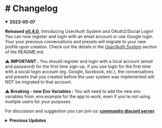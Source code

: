﻿# # Changelog
<details open>
<summary><strong>2023-05-07</strong></summary>

**Released [v0.4.0](https://github.com/danny-avila/chatgpt-clone/releases/tag/v0.4.0)**, Introducing User/Auth System and OAuth2/Social Login! You can now register and login with an email account or use Google login. Your your previous conversations and presets will migrate to your new profile upon creation. Check out the details in the [User/Auth System](#userauth-system) section of the README.md.
 
⚠️ **IMPORTANT :** You should register and login with a local account (email and password) for the first time sign-up. if you use login for the first time with a social login account (eg. Google, facebook, etc.), the conversations and presets that you created before the user system was implemented will NOT be migrated to that account.

⚠️ **Breaking - new Env Variables :** You will need to add the new env variables from .env.example for the app to work, even if you're not using multiple users for your purposes.

For discussion and suggestion you can join us: **[community discord server](https://discord.gg/NGaa9RPCft)**
</details>


<details>
<summary><strong>Previous Updates</strong></summary>


<details>
<summary><strong>2023-04-05</strong></summary>

**Released [v0.3.0](https://github.com/danny-avila/chatgpt-clone/releases/tag/v0.3.0)**, Introducing more customization for both OpenAI & BingAI conversations! This is one of the biggest updates yet and will make integrating future LLM's a lot easier, providing a lot of customization features as well, including sharing presets! Please feel free to share them in the **[community discord server](https://discord.gg/NGaa9RPCft)**
</details>

  
<details>
<summary><strong>2023-03-23</strong></summary>

**Released [v0.1.0](https://github.com/danny-avila/chatgpt-clone/releases/tag/v0.1.0)**, **searching messages/conversations is live!** Up next is more custom parameters for customGpt's. Join the discord server for more immediate assistance and update: **[community discord server](https://discord.gg/NGaa9RPCft)**
</details>

  
<details>
<summary><strong>2023-03-22</strong></summary>

**Released [v0.0.6](https://github.com/danny-avila/chatgpt-clone/releases/tag/v0.0.6)**, the latest stable release before **Searching messages** goes live tomorrow. See exact updates to date in the tag link. By request, there is now also a **[community discord server](https://s
</details>

<details>
<summary><strong>2023-03-20</strong></summary>

**Searching messages** is almost here as I test more of its functionality. There've been a lot of great features requested and great contributions and I will work on some soon, namely, further customizing the custom gpt params with sliders similar to the OpenAI playground, and including the custom params and system messages available to Bing.

The above features are next and then I will have to focus on building the **test environment.** I would **greatly appreciate** help in this area with any test environment you're familiar with (mocha, chai, jest, playwright, puppeteer). This is to aid in the velocity of contributing and to save time I spend debugging.

On that note, I had to switch the default branch due to some breaking changes that haven't been straight forward to debug, mainly related to node-chat-gpt the main dependency of the project. Thankfully, my working branch, now switched to default as main, is working as expected.
</detai-16ry>

##

## [Go Back to ReadMe](README.md)
